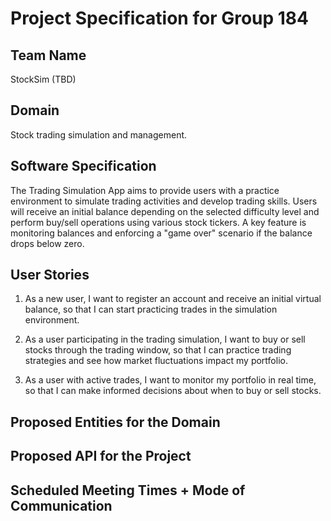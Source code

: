 # Project Specification for Group 184

## Team Name

StockSim (TBD)

## Domain

Stock trading simulation and management.

## Software Specification

The Trading Simulation App aims to provide users with a practice environment to simulate trading activities and develop trading skills. Users will receive an initial balance depending on the selected difficulty level and perform buy/sell operations using various stock tickers. A key feature is monitoring balances and enforcing a "game over" scenario if the balance drops below zero.

## User Stories

1. As a new user,
I want to register an account and receive an initial virtual balance,
so that I can start practicing trades in the simulation environment.

2. As a user participating in the trading simulation,
I want to buy or sell stocks through the trading window,
so that I can practice trading strategies and see how market fluctuations impact my portfolio.

3. As a user with active trades,
I want to monitor my portfolio in real time,
so that I can make informed decisions about when to buy or sell stocks.

## Proposed Entities for the Domain

## Proposed API for the Project

## Scheduled Meeting Times + Mode of Communication

